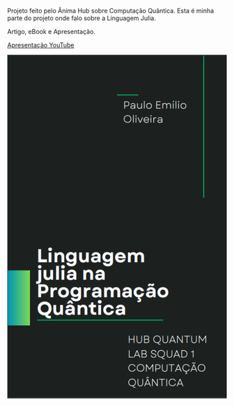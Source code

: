 Projeto feito pelo Ânima Hub sobre Computação Quântica. Esta é minha parte do projeto onde falo sobre a Linguagem Julia.

Artigo, eBook e Apresentação.

[Apresentação YouTube](https://youtu.be/Et3M-wPef6k)

![print](https://github.com/paulo-emilio/Projetos/blob/main/Projetos%20Sistemas%20de%20Informa%C3%A7%C3%A3o/Projeto%20Linguagem%20Julia/imagem_2023-07-13_132228194.png)
